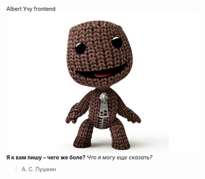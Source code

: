 Albert
Учу frontend 
![Little big planet](sackboy.jpg)
**Я к вам пишу – чего же боле?**
_Что я могу еще сказать?_
>А. С. Пушкин